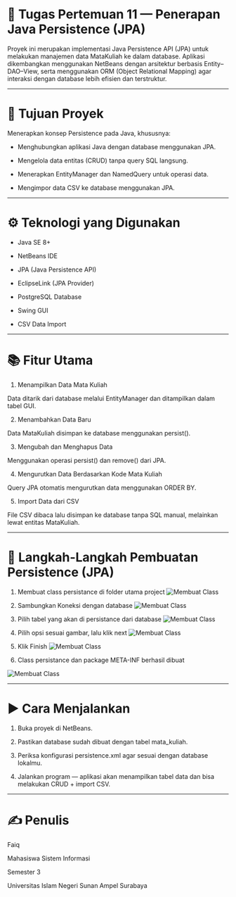 # 📘 Tugas Pertemuan 11 — Penerapan Java Persistence (JPA)

Proyek ini merupakan implementasi Java Persistence API (JPA) untuk melakukan manajemen data MataKuliah ke dalam database.
Aplikasi dikembangkan menggunakan NetBeans dengan arsitektur berbasis Entity–DAO–View, serta menggunakan ORM (Object Relational Mapping) agar interaksi dengan database lebih efisien dan terstruktur.

--- 

# 🚀 Tujuan Proyek

Menerapkan konsep Persistence pada Java, khususnya:

- Menghubungkan aplikasi Java dengan database menggunakan JPA.

- Mengelola data entitas (CRUD) tanpa query SQL langsung.

- Menerapkan EntityManager dan NamedQuery untuk operasi data.

- Mengimpor data CSV ke database menggunakan JPA.

--- 

# ⚙️ Teknologi yang Digunakan

- Java SE 8+

- NetBeans IDE

- JPA (Java Persistence API)

- EclipseLink (JPA Provider)

- PostgreSQL Database

- Swing GUI

- CSV Data Import

---

# 📚 Fitur Utama

1. Menampilkan Data Mata Kuliah

Data ditarik dari database melalui EntityManager dan ditampilkan dalam tabel GUI.

2. Menambahkan Data Baru

Data MataKuliah disimpan ke database menggunakan persist().

3. Mengubah dan Menghapus Data

Menggunakan operasi persist() dan remove() dari JPA.

4. Mengurutkan Data Berdasarkan Kode Mata Kuliah

Query JPA otomatis mengurutkan data menggunakan ORDER BY.

5. Import Data dari CSV

File CSV dibaca lalu disimpan ke database tanpa SQL manual, melainkan lewat entitas MataKuliah.

---

# 🧰 Langkah-Langkah Pembuatan Persistence (JPA)
1. Membuat class persistance di folder utama project
![Membuat Class](https://github.com/fa-iqq29/Tugas-Pertemuan-11/blob/main/P11%20PBO/MembuatClass.png?raw=true)

2. Sambungkan Koneksi dengan database
![Membuat Class](https://github.com/fa-iqq29/Tugas-Pertemuan-11/blob/main/P11%20PBO/Sambungkan.png?raw=true)

3. Pilih tabel yang akan di persistance dari database
![Membuat Class](https://github.com/fa-iqq29/Tugas-Pertemuan-11/blob/main/P11%20PBO/PilihTabel.png?raw=true)

4. Pilih opsi sesuai gambar, lalu klik next
![Membuat Class](https://github.com/fa-iqq29/Tugas-Pertemuan-11/blob/main/P11%20PBO/KlikNext.png?raw=true)

5. Klik Finish
![Membuat Class](https://github.com/fa-iqq29/Tugas-Pertemuan-11/blob/main/P11%20PBO/KlikFinish.png?raw=true)

6. Class persistance dan package META-INF berhasil dibuat

![Membuat Class](https://github.com/fa-iqq29/Tugas-Pertemuan-11/blob/main/P11%20PBO/Hasil.png?raw=true)

---

# ▶️ Cara Menjalankan

1. Buka proyek di NetBeans.

2. Pastikan database sudah dibuat dengan tabel mata_kuliah.

3. Periksa konfigurasi persistence.xml agar sesuai dengan database lokalmu.

4. Jalankan program — aplikasi akan menampilkan tabel data dan bisa melakukan CRUD + import CSV.

---

# ✍️ Penulis

Faiq

Mahasiswa Sistem Informasi

Semester 3

Universitas Islam Negeri Sunan Ampel Surabaya
